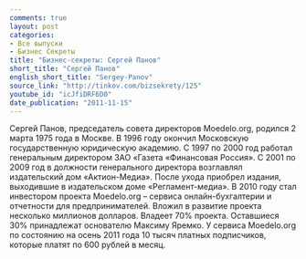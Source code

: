 ```yaml
---
comments: true
layout: post
categories:
- Все выпуски
- Бизнес Секреты
title: "Бизнес-секреты: Сергей Панов"
short_title: "Сергей Панов"
english_short_title: "Sergey-Panov"
source_link: "http://tinkov.com/bizsekrety/125"
youtube_id: "icJfiDRF6D0"
date_publication: "2011-11-15"
---
```

Сергей Панов, председатель совета директоров Moedelo.org, родился 2 марта 1975 года в Москве. В 1996 году окончил Московскую государственную юридическую академию. С 1997 по 2000 год работал генеральным директором ЗАО «Газета «Финансовая Россия». С 2001 по 2009 год в должности генерального директора возглавлял издательский дом «Актион-Медиа». После ухода приобрел издания, выходившие в издательском доме «Регламент-медиа». В 2010 году стал инвестором проекта Moedelo.org – сервиса онлайн-бухгалтерии и отчетности для предпринимателей. Вложил в развитие проекта несколько миллионов долларов. Владеет 70% проекта. Оставшиеся 30% принадлежат основателю Максиму Яремко. У сервиса Moedelo.org по состоянию на осень 2011 года 10 тысяч платных подписчиков, которые платят по 600 рублей в месяц.
